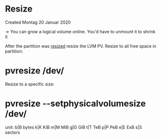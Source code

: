 # Resize
Created Montag 20 Januar 2020

-> You can grow a logical volume online. You'd have to unmount it to shrink it

After the partition was [resized](../../Partition/Resize.md) resize the LVM PV.
Resize to all free space in partition:
# pvresize /dev/<Partition> 
Resize to a specific size:
# pvresize --setphysicalvolumesize <Size><Unit> /dev/<Partition>

unit:
b|B		bytes
k|K		KiB
m|M	MiB
g|G		GiB
t|T		TeB
p|P		PeB
e|E		ExB
s|S		sectors

